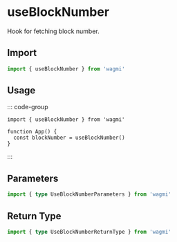 # useBlockNumber

Hook for fetching block number.

## Import

```ts
import { useBlockNumber } from 'wagmi'
```

## Usage

::: code-group
```tsx [index.tsx]
import { useBlockNumber } from 'wagmi'

function App() {
  const blockNumber = useBlockNumber()
}
```
:::

## Parameters

```ts
import { type UseBlockNumberParameters } from 'wagmi'
```

## Return Type

```ts
import { type UseBlockNumberReturnType } from 'wagmi'
```
